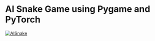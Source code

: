 # AI Snake Game using Pygame and PyTorch 

[![AISnake](https://raw.githubusercontent.com/javierortizmi/ArtificialIntelligince/main/media/AI_Snake_test.gif)]()
